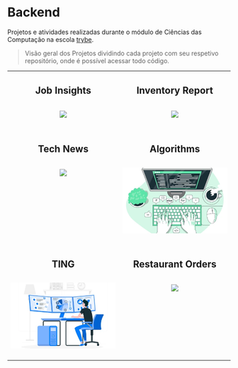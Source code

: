 # Backend

Projetos e atividades realizadas durante o módulo de Ciências das Computação na escola [trybe](https://www.betrybe.com/).
>Visão geral dos Projetos dividindo cada projeto com seu respetivo repositório, onde é possível acessar todo código.

<table>
  <tr valign="top">
    <td width="50%" align="center">
      <h2>
        Job Insights
      <h2>
      <a href="https://github.com/davidrogger/trybe-project-job-insights">
      <img src="./readme-imgs/01_job-insights.webp">
      </a>
    </td>
    <td width="50%" align="center">
      <h2>
        Inventory Report
      <h2>
      <a href="https://github.com/davidrogger/trybe-project-inventory-report">
      <img src="./readme-imgs/02_inventory-report.webp">
      </a>
    </td>
  </tr>

  <tr valign="top">
    <td width="50%" align="center">
      <h2>
        Tech News
      <h2>
      <a href="https://github.com/davidrogger/trybe-project-tech-news">
      <img src="./readme-imgs/03_tech-news.webp">
      </a>
    </td>
    <td width="50%" align="center">
      <h2>
        Algorithms
      <h2>
      <a href="https://github.com/davidrogger/trybe-project-algorithms">
      <img src="./readme-imgs/04_algorithms.webp">
      </a>
    </td>
  </tr>

  <tr valign="top">
    <td width="50%" align="center">
      <h2>
        TING
      <h2>
      <a href="https://github.com/davidrogger/trybe-project-ting">
      <img src="./readme-imgs/05_ting.webp">
      </a>
    </td>
    <td width="50%" align="center">
      <h2>
        Restaurant Orders
      <h2>
      <a href="https://github.com/davidrogger/trybe-project-restaurant-orders">
      <img src="./readme-imgs/06_restaurant-orders.webp">
      </a>
    </td>
  </tr>

</table>
